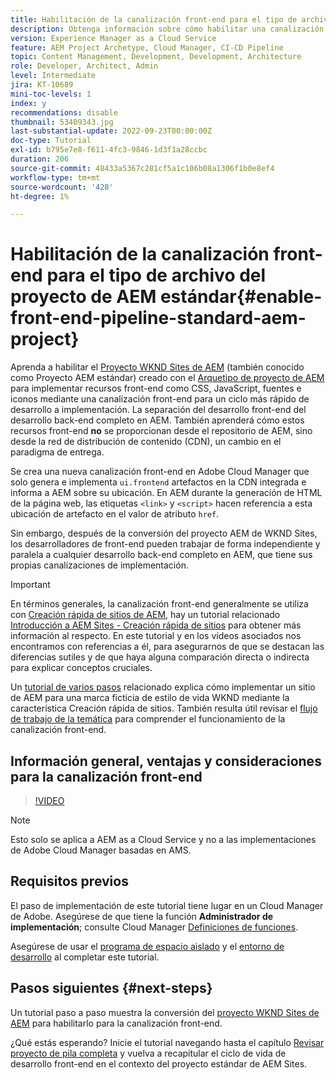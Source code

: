 ```yaml
---
title: Habilitación de la canalización front-end para el tipo de archivo del proyecto de AEM estándar
description: Obtenga información sobre cómo habilitar una canalización front-end para proyectos de AEM estándar para una implementación más rápida de recursos estáticos como CSS, JavaScript, Fonts, Icons. También la separación del desarrollo front-end del desarrollo back-end completo en AEM.
version: Experience Manager as a Cloud Service
feature: AEM Project Archetype, Cloud Manager, CI-CD Pipeline
topic: Content Management, Development, Development, Architecture
role: Developer, Architect, Admin
level: Intermediate
jira: KT-10689
mini-toc-levels: 1
index: y
recommendations: disable
thumbnail: 53409343.jpg
last-substantial-update: 2022-09-23T00:00:00Z
doc-type: Tutorial
exl-id: b795e7e8-f611-4fc3-9846-1d3f1a28ccbc
duration: 206
source-git-commit: 48433a5367c281cf5a1c106b08a1306f1b0e8ef4
workflow-type: tm+mt
source-wordcount: '428'
ht-degree: 1%

---
```


# Habilitación de la canalización front-end para el tipo de archivo del proyecto de AEM estándar{#enable-front-end-pipeline-standard-aem-project}

Aprenda a habilitar el [Proyecto WKND Sites de AEM](https://github.com/adobe/aem-guides-wknd) (también conocido como Proyecto AEM estándar) creado con el [Arquetipo de proyecto de AEM](https://github.com/adobe/aem-project-archetype) para implementar recursos front-end como CSS, JavaScript, fuentes e iconos mediante una canalización front-end para un ciclo más rápido de desarrollo a implementación. La separación del desarrollo front-end del desarrollo back-end completo en AEM. También aprenderá cómo estos recursos front-end __no__ se proporcionan desde el repositorio de AEM, sino desde la red de distribución de contenido (CDN), un cambio en el paradigma de entrega.


Se crea una nueva canalización front-end en Adobe Cloud Manager que solo genera e implementa `ui.frontend` artefactos en la CDN integrada e informa a AEM sobre su ubicación. En AEM durante la generación de HTML de la página web, las etiquetas `<link>` y `<script>` hacen referencia a esta ubicación de artefacto en el valor de atributo `href`.

Sin embargo, después de la conversión del proyecto AEM de WKND Sites, los desarrolladores de front-end pueden trabajar de forma independiente y paralela a cualquier desarrollo back-end completo en AEM, que tiene sus propias canalizaciones de implementación.

>[!IMPORTANT]
>
>En términos generales, la canalización front-end generalmente se utiliza con [Creación rápida de sitios de AEM](https://experienceleague.adobe.com/docs/experience-manager-cloud-service/content/sites/administering/site-creation/quick-site/overview.html?lang=es), hay un tutorial relacionado [Introducción a AEM Sites - Creación rápida de sitios](https://experienceleague.adobe.com/docs/experience-manager-learn/getting-started-wknd-tutorial-develop/site-template/overview.html?lang=es) para obtener más información al respecto. En este tutorial y en los vídeos asociados nos encontramos con referencias a él, para asegurarnos de que se destacan las diferencias sutiles y de que haya alguna comparación directa o indirecta para explicar conceptos cruciales.


Un [tutorial de varios pasos](https://experienceleague.adobe.com/docs/experience-manager-learn/getting-started-wknd-tutorial-develop/site-template/overview.html?lang=es) relacionado explica cómo implementar un sitio de AEM para una marca ficticia de estilo de vida WKND mediante la característica Creación rápida de sitios. También resulta útil revisar el [flujo de trabajo de la temática](https://experienceleague.adobe.com/docs/experience-manager-learn/getting-started-wknd-tutorial-develop/site-template/theming.html?lang=es) para comprender el funcionamiento de la canalización front-end.

## Información general, ventajas y consideraciones para la canalización front-end

>[!VIDEO](https://video.tv.adobe.com/v/3409343?quality=12&learn=on)


>[!NOTE]
>
>Esto solo se aplica a AEM as a Cloud Service y no a las implementaciones de Adobe Cloud Manager basadas en AMS.

## Requisitos previos

El paso de implementación de este tutorial tiene lugar en un Cloud Manager de Adobe. Asegúrese de que tiene la función __Administrador de implementación__; consulte Cloud Manager [Definiciones de funciones](https://experienceleague.adobe.com/docs/experience-manager-cloud-manager/content/requirements/users-and-roles.html?lang=es#role-definitions).

Asegúrese de usar el [programa de espacio aislado](https://experienceleague.adobe.com/docs/experience-manager-cloud-service/content/implementing/using-cloud-manager/programs/introduction-sandbox-programs.html?lang=es) y el [entorno de desarrollo](https://experienceleague.adobe.com/docs/experience-manager-cloud-service/content/implementing/using-cloud-manager/manage-environments.html?lang=es) al completar este tutorial.

## Pasos siguientes {#next-steps}

Un tutorial paso a paso muestra la conversión del [proyecto WKND Sites de AEM](https://github.com/adobe/aem-guides-wknd) para habilitarlo para la canalización front-end.

¿Qué estás esperando? Inicie el tutorial navegando hasta el capítulo [Revisar proyecto de pila completa](review-uifrontend-module.md) y vuelva a recapitular el ciclo de vida de desarrollo front-end en el contexto del proyecto estándar de AEM Sites.
